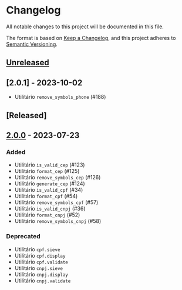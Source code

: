 # Changelog

All notable changes to this project will be documented in this file.

The format is based on [Keep a Changelog](https://keepachangelog.com/en/1.0.0/),
and this project adheres to [Semantic Versioning](https://semver.org/spec/v2.0.0.html).

## [Unreleased]
## [2.0.1] - 2023-10-02

- Utilitário `remove_symbols_phone` (#188)

## [Released]
## [2.0.0] - 2023-07-23

### Added

- Utilitário `is_valid_cep` (#123)
- Utilitário `format_cep` (#125)
- Utilitário `remove_symbols_cep` (#126)
- Utilitário `generate_cep` (#124)
- Utilitário `is_valid_cpf` (#34)
- Utilitário `format_cpf` (#54)
- Utilitário `remove_symbols_cpf` (#57)
- Utilitário `is_valid_cnpj` (#36)
- Utilitário `format_cnpj` (#52)
- Utilitário `remove_symbols_cnpj` (#58)

### Deprecated

- Utilitário `cpf.sieve`
- Utilitário `cpf.display`
- Utilitário `cpf.validate`
- Utilitário `cnpj.sieve`
- Utilitário `cnpj.display`
- Utilitário `cnpj.validate`

[Unreleased]: https://github.com/brazilian-utils/brutils-python/compare/v2.0.0...HEAD
[2.0.0]: https://github.com/brazilian-utils/brutils-python/releases/tag/v2.0.0
